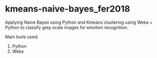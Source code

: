 # kmeans-naive-bayes_fer2018
Applying Naive Bayes using Python and Kmeans clustering using Weka + Python to classify grey scale images for emotion recognition.

Main tools used:
1) Python
2) Weka
